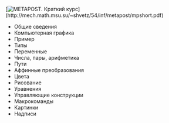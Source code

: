[![METAPOST. Краткий курс](http://mech.math.msu.su/~shvetz/54/inf/metapost/mpshort-cover.svg?)](http://mech.math.msu.su/~shvetz/54/inf/metapost/mpshort.pdf)
* Общие сведения
* Компьютерная графика
* Пример
* Типы
* Переменные
* Числа, пары, арифметика
* Пути
* Аффинные преобразования
* Цвета
* Рисование
* Уравнения
* Управляющие конструкции
* Макрокоманды
* Картинки
* Надписи

